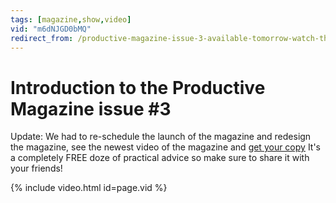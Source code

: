 ```yaml
---
tags: [magazine,show,video]
vid: "m6dNJGD0bMQ"
redirect_from: /productive-magazine-issue-3-available-tomorrow-watch-the-video-trailer/
---
```


# Introduction to the Productive Magazine issue #3

Update: We had to re-schedule the launch of the magazine and redesign the magazine, see the newest video of the magazine and [get your copy](http://productivemag.com/3) It's a completely FREE doze of practical advice so make sure to share it with your friends!

{% include video.html id=page.vid %}

[n]: https://michael.gratis/nozbe